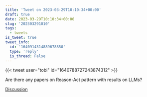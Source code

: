 ```yaml
---
title: 'Tweet on 2023-03-29T10:10:34+00:00'
draft: true
date: 2023-03-29T10:10:34+00:00
slug: '202303291010'
tags:
  - tweets
is_tweet: true
tweet_info:
  id: '1640914314889678850'
  type: 'reply'
  is_thread: False
---
```




{{< tweet user="tobi" id="1640788727243874312" >}}

Are there any papers on Reason-Act pattern with results on LLMs?

[Discussion](https://x.com/sytelus/status/1640914314889678850)
